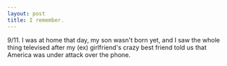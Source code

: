 ```yaml
---
layout: post
title: I remember.
---
```

<p>9/11. I was at home that day, my son wasn't born yet, and I saw the whole thing televised after my (ex) girlfriend's crazy best friend told us that America was under attack over the phone.</p>